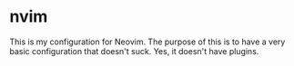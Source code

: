 # nvim
This is my configuration for Neovim. The purpose of this is to have a very basic configuration that doesn't suck. Yes, it doesn't have plugins.
